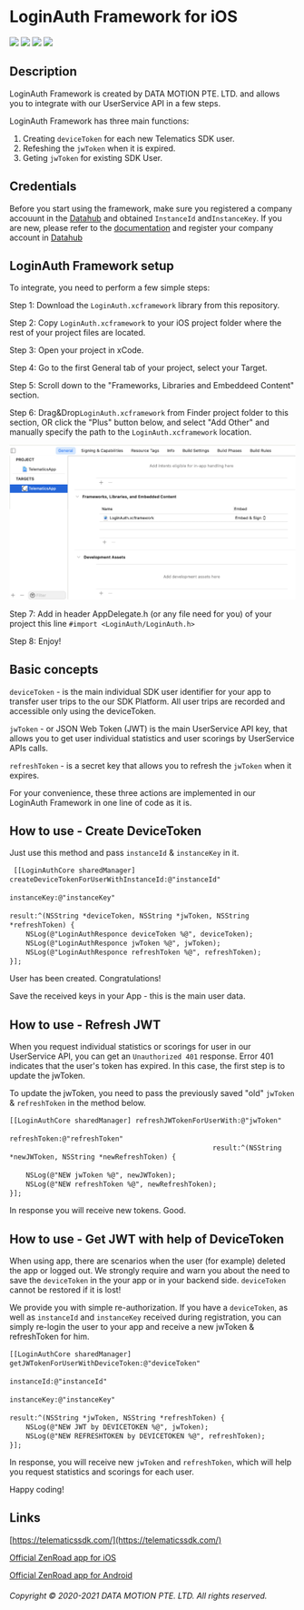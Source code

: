# LoginAuth Framework for iOS

![](https://img.shields.io/badge/version-1.0-blue) ![](https://img.shields.io/badge/release-blueviolet) ![](https://img.shields.io/badge/easyinuse-release) ![](https://img.shields.io/badge/AppStore-ready-important)

## Description

LoginAuth Framework is created by DATA MOTION PTE. LTD. and allows you to integrate with our UserService API in a few steps.

LoginAuth Framework has three main functions:
1. Creating `deviceToken` for each new Telematics SDK user.
2. Refeshing the `jwToken` when it is expired.
3. Geting `jwToken` for existing SDK User.


## Credentials

Before you start using the framework, make sure you registered a company accouunt in the [Datahub]() and obtained `InstanceId` and`InstanceKey`. If you are new, please refer to the [documentation](doc.telematicssdk.comm) and register your company account in [Datahub](https://userdatahub.com/user/registration)


## LoginAuth Framework setup

To integrate, you need to perform a few simple steps:

Step 1: Download the `LoginAuth.xcframework` library from this repository.

Step 2: Copy `LoginAuth.xcframework` to your iOS project folder where the rest of your project files are located.

Step 3: Open your project in xCode.

Step 4: Go to the first General tab of your project, select your Target.

Step 5: Scroll down to the "Frameworks, Libraries and Embeddeed Content" section.

Step 6: Drag&Drop`LoginAuth.xcframework` from Finder project folder to this section, OR click the "Plus" button below, and select "Add Other" and manually specify the path to the `LoginAuth.xcframework` location.

![](https://github.com/Mobile-Telematics/LoginAuthFramework-iOS/raw/master/images/al.png)

Step 7: Add in header AppDelegate.h (or any file need for you) of your project this line `#import <LoginAuth/LoginAuth.h>`

Step 8: Enjoy!


## Basic concepts

`deviceToken` - is the main individual SDK user identifier for your app to transfer user trips to the our SDK Platform. All user trips are recorded and accessible only using the deviceToken.

`jwToken` - or JSON Web Token (JWT) is the main UserService API key, that allows you to get user individual statistics and user scorings by UserService APIs calls.

`refreshToken` - is a secret key that allows you to refresh the `jwToken` when it expires.

For your convenience, these three actions are implemented in our LoginAuth Framework in one line of code as it is.


## How to use - Create DeviceToken

Just use this method and pass `instanceId` & `instanceKey` in it.

     [[LoginAuthCore sharedManager] createDeviceTokenForUserWithInstanceId:@"instanceId"
                                                               instanceKey:@"instanceKey"
                                                                    result:^(NSString *deviceToken, NSString *jwToken, NSString *refreshToken) {
        NSLog(@"LoginAuthResponce deviceToken %@", deviceToken);
        NSLog(@"LoginAuthResponce jwToken %@", jwToken);
        NSLog(@"LoginAuthResponce refreshToken %@", refreshToken);
    }];

User has been created. Congratulations! 

Save the received keys in your App - this is the main user data.


## How to use - Refresh JWT

When you request individual statistics or scorings for user in our UserService API, you can get an `Unauthorized 401` response.
Error 401 indicates that the user's token has expired. In this case, the first step is to update the jwToken.

To update the jwToken, you need to pass the previously saved "old" `jwToken` & `refreshToken` in the method below.

    [[LoginAuthCore sharedManager] refreshJWTokenForUserWith:@"jwToken"
                                                refreshToken:@"refreshToken"
                                                      result:^(NSString *newJWToken, NSString *newRefreshToken) {

        NSLog(@"NEW jwToken %@", newJWToken);
        NSLog(@"NEW refreshToken %@", newRefreshToken);
    }];

In response you will receive new tokens. Good.


## How to use - Get JWT with help of DeviceToken

When using app, there are scenarios when the user (for example) deleted the app or logged out. We strongly require and warn you about the need to save the `deviceToken` in the your app or in your backend side. `deviceToken` cannot be restored if it is lost!

We provide you with simple re-authorization.
If you have a `deviceToken`, as well as `instanceId` and `instanceKey` received during registration, you can simply re-login the user to your app and receive a new jwToken & refreshToken for him.

    [[LoginAuthCore sharedManager] getJWTokenForUserWithDeviceToken:@"deviceToken"
                                                         instanceId:@"instanceId"
                                                        instanceKey:@"instanceKey"
                                                             result:^(NSString *jwToken, NSString *refreshToken) {
        NSLog(@"NEW JWT by DEVICETOKEN %@", jwToken);
        NSLog(@"NEW REFRESHTOKEN by DEVICETOKEN %@", refreshToken);
    }];

In response, you will receive new `jwToken` and `refreshToken`, which will help you request statistics and scorings for each user.

Happy coding!


## Links

[https://telematicssdk.com/](https://telematicssdk.com/)

[Official ZenRoad app for iOS](https://apps.apple.com/us/app/zenroad/id1432161345/)

[Official ZenRoad app for Android](https://play.google.com/store/apps/details?id=com.raxeltelematics.zenroad&hl=ru&gl=US)


###### Copyright © 2020-2021 DATA MOTION PTE. LTD. All rights reserved.
